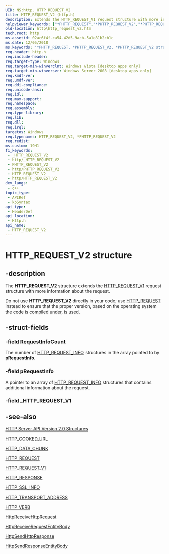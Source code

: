 ```yaml
---
UID: NS:http._HTTP_REQUEST_V2
title: HTTP_REQUEST_V2 (http.h)
description: Extends the HTTP_REQUEST_V1 request structure with more information about the request.
helpviewer_keywords: ["*PHTTP_REQUEST","*PHTTP_REQUEST_V2","*PHTTP_REQUEST_V2 structure [HTTP]","HTTP_REQUEST","HTTP_REQUEST_V2","HTTP_REQUEST_V2 structure [HTTP]","http.http_request_v2","http/*PHTTP_REQUEST_V2","http/HTTP_REQUEST_V2"]
old-location: http\http_request_v2.htm
tech.root: http
ms.assetid: 02ac6f4f-ca54-42d5-9acb-5a1e81b2cb1c
ms.date: 12/05/2018
ms.keywords: '*PHTTP_REQUEST, *PHTTP_REQUEST_V2, *PHTTP_REQUEST_V2 structure [HTTP], HTTP_REQUEST, HTTP_REQUEST_V2, HTTP_REQUEST_V2 structure [HTTP], http.http_request_v2, http/*PHTTP_REQUEST_V2, http/HTTP_REQUEST_V2'
req.header: http.h
req.include-header: 
req.target-type: Windows
req.target-min-winverclnt: Windows Vista [desktop apps only]
req.target-min-winversvr: Windows Server 2008 [desktop apps only]
req.kmdf-ver: 
req.umdf-ver: 
req.ddi-compliance: 
req.unicode-ansi: 
req.idl: 
req.max-support: 
req.namespace: 
req.assembly: 
req.type-library: 
req.lib: 
req.dll: 
req.irql: 
targetos: Windows
req.typenames: HTTP_REQUEST_V2, *PHTTP_REQUEST_V2
req.redist: 
ms.custom: 19H1
f1_keywords:
 - _HTTP_REQUEST_V2
 - http/_HTTP_REQUEST_V2
 - PHTTP_REQUEST_V2
 - http/PHTTP_REQUEST_V2
 - HTTP_REQUEST_V2
 - http/HTTP_REQUEST_V2
dev_langs:
 - c++
topic_type:
 - APIRef
 - kbSyntax
api_type:
 - HeaderDef
api_location:
 - Http.h
api_name:
 - HTTP_REQUEST_V2
---
```


# HTTP_REQUEST_V2 structure


## -description

The <b>HTTP_REQUEST_V2</b> structure extends the <a href="https://docs.microsoft.com/windows/desktop/api/http/ns-http-http_request_v1">HTTP_REQUEST_V1</a> request structure with more information about the request.

Do not use <b>HTTP_REQUEST_V2</b> directly in your code;  use <a href="https://docs.microsoft.com/previous-versions/windows/desktop/legacy/aa364545(v=vs.85)">HTTP_REQUEST</a> instead to ensure that the proper version, based on the operating system the code is compiled under, is used.

## -struct-fields

### -field RequestInfoCount

The number of <a href="https://docs.microsoft.com/windows/desktop/api/http/ns-http-http_request_info">HTTP_REQUEST_INFO</a> structures in the array pointed to by <b>pRequestInfo</b>.

### -field pRequestInfo

A pointer to an array of <a href="https://docs.microsoft.com/windows/desktop/api/http/ns-http-http_request_info">HTTP_REQUEST_INFO</a> structures that contains additional information about the request.

### -field _HTTP_REQUEST_V1

## -see-also

<a href="https://docs.microsoft.com/windows/desktop/Http/http-server-api-version-2-0-structures">HTTP Server API Version 2.0 Structures</a>



<a href="https://docs.microsoft.com/windows/desktop/api/http/ns-http-http_cooked_url">HTTP_COOKED_URL</a>



<a href="https://docs.microsoft.com/windows/desktop/api/http/ns-http-http_data_chunk">HTTP_DATA_CHUNK</a>



<a href="https://docs.microsoft.com/previous-versions/windows/desktop/legacy/aa364545(v=vs.85)">HTTP_REQUEST</a>



<a href="https://docs.microsoft.com/windows/desktop/api/http/ns-http-http_request_v1">HTTP_REQUEST_V1</a>



<a href="https://docs.microsoft.com/windows/desktop/Http/http-response">HTTP_RESPONSE</a>



<a href="https://docs.microsoft.com/windows/desktop/api/http/ns-http-http_ssl_info">HTTP_SSL_INFO</a>



<a href="https://docs.microsoft.com/windows/desktop/api/http/ns-http-http_transport_address">HTTP_TRANSPORT_ADDRESS</a>



<a href="https://docs.microsoft.com/windows/desktop/api/http/ne-http-http_verb">HTTP_VERB</a>



<a href="https://docs.microsoft.com/windows/desktop/api/http/nf-http-httpreceivehttprequest">HttpReceiveHttpRequest</a>



<a href="https://docs.microsoft.com/windows/desktop/api/http/nf-http-httpreceiverequestentitybody">HttpReceiveRequestEntityBody</a>



<a href="https://docs.microsoft.com/windows/desktop/api/http/nf-http-httpsendhttpresponse">HttpSendHttpResponse</a>



<a href="https://docs.microsoft.com/windows/desktop/api/http/nf-http-httpsendresponseentitybody">HttpSendResponseEntityBody</a>

